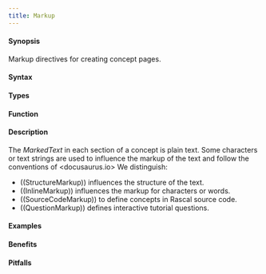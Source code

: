 ```yaml
---
title: Markup
---
```


#### Synopsis

Markup directives for creating concept pages.

#### Syntax

#### Types

#### Function

#### Description

The _MarkedText_ in each section of a concept is plain text.
Some characters or text strings are used to influence the markup of the text
and follow the conventions of <docusaurus.io>
We distinguish:

*  ((StructureMarkup)) influences the structure of the text.
*  ((InlineMarkup)) influences the markup for characters or words.
*  ((SourceCodeMarkup)) to define concepts in Rascal source code.
*  ((QuestionMarkup)) defines interactive tutorial questions.


#### Examples

#### Benefits

#### Pitfalls

